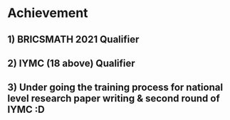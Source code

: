 # Achievement
## 1) BRICSMATH 2021 Qualifier
## 2) IYMC (18 above) Qualifier
## 3) Under going the training process for national level research paper writing & second round of IYMC :D
